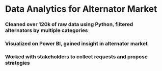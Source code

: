 # Data Analytics for Alternator Market 

### Cleaned over 120k of raw data using Python, filtered alternators by multiple categories
### Visualized on Power BI, gained insight in alternator market
### Worked with stakeholders to collect requests and propose strategies
